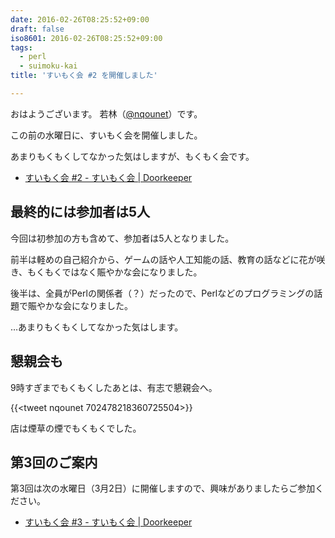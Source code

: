 ```yaml
---
date: 2016-02-26T08:25:52+09:00
draft: false
iso8601: 2016-02-26T08:25:52+09:00
tags:
  - perl
  - suimoku-kai
title: 'すいもく会 #2 を開催しました'

---
```


おはようございます。
若林（[@nqounet](https://twitter.com/nqounet)）です。

この前の水曜日に、すいもく会を開催しました。

あまりもくもくしてなかった気はしますが、もくもく会です。

* [すいもく会 #2 - すいもく会 | Doorkeeper](https://suimoku-kai.doorkeeper.jp/events/39187)

## 最終的には参加者は5人

今回は初参加の方も含めて、参加者は5人となりました。

前半は軽めの自己紹介から、ゲームの話や人工知能の話、教育の話などに花が咲き、もくもくではなく賑やかな会になりました。

後半は、全員がPerlの関係者（？）だったので、Perlなどのプログラミングの話題で賑やかな会になりました。

…あまりもくもくしてなかった気はします。

## 懇親会も

9時すぎまでもくもくしたあとは、有志で懇親会へ。

{{<tweet nqounet 702478218360725504>}}

店は煙草の煙でもくもくでした。

## 第3回のご案内

第3回は次の水曜日（3月2日）に開催しますので、興味がありましたらご参加ください。

* [すいもく会 #3 - すいもく会 | Doorkeeper](https://suimoku-kai.doorkeeper.jp/events/40048)
